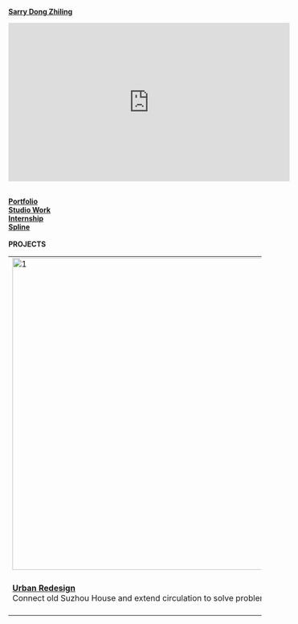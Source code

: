 
<strong>[Sarry Dong Zhiling](https://steenblikrs.github.io/2021-Spring-Studio/students/Sarry/me)<strong>
 <br>
<iframe width="560" height="315" src="https://www.youtube.com/embed/aF9cKedBpz4" title="YouTube video player" frameborder="0" allow="accelerometer; autoplay; clipboard-write; encrypted-media; gyroscope; picture-in-picture" allowfullscreen></iframe>
 <br>
 <br>
 
[Portfolio](https://steenblikrs.github.io/2021-Spring-Studio/students/Sarry/portfolio)
 <br>
[Studio Work](https://steenblikrs.github.io/2021-Spring-Studio/students/Sarry/studiowork)
 <br>
[Internship](https://steenblikrs.github.io/2021-Spring-Studio/students/Sarry/internship)
 <br>
[Spline](https://steenblikrs.github.io/2021-Spring-Studio/students/Sarry/spline)
 <br>
 <br>
**PROJECTS** <br>
<table>
<td><a href="https://steenblikrs.github.io/2021-Spring-Studio/students/Sarry/studiowork">
         <img alt="1" src="https://github.com/steenblikrs/2021-Spring-Studio/blob/gh-pages/students/Sarry/Files/cover%201.jpg?raw=true" width="620"></a>
      </td>
    <td><a href="https://steenblikrs.github.io/2021-Spring-Studio/students/Sarry/3Dengine">
         <img alt="2" src="https://github.com/steenblikrs/2021-Spring-Studio/blob/gh-pages/students/Sarry/Files/cover%203.jpg?raw=true" width="300"></a>
      </td>
    <td><a href="https://steenblikrs.github.io/2021-Spring-Studio/students/Sarry/spline">
         <img alt="3" src="https://github.com/steenblikrs/2021-Spring-Studio/blob/gh-pages/students/Sarry/Files/cover%202.jpg?raw=true" width="400"></a>
      </td>
  <tr> <td><strong><a href="https://steenblikrs.github.io/2021-Spring-Studio/students/Sarry/studiowork">Urban Redesign</a></strong>  <br/>Connect old Suzhou House and extend circulation to solve problems of density.
    </td>
    <td><strong><a href="https://steenblikrs.github.io/2021-Spring-Studio/students/Sarry/3Dengine">Fairy Tale Tree</a></strong><br/>    
A combination of my studio work in different semesters. They are all built on a endless tree.</td>
</td>
    <td><strong><a href="https://steenblikrs.github.io/2021-Spring-Studio/students/Sarry/spline">Small Works</a></strong><br/>    
Photo Collage, Meshroom,Spline, Photosphere and other project. Artificial intenlligence  change art.  </td>
